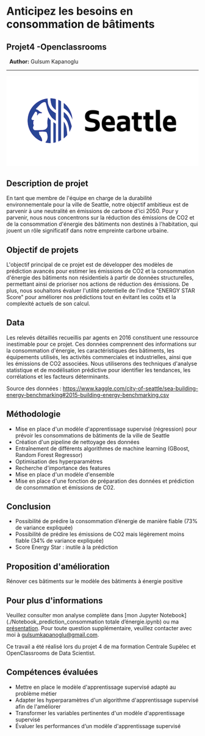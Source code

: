 # Anticipez les besoins en consommation de bâtiments
## Projet4 -Openclassrooms
&nbsp;
**Author:** Gulsum Kapanoglu
***
<img src="img/se.png">

## Description de projet
En tant que membre de l'équipe en charge de la durabilité environnementale pour la ville de Seattle, notre objectif ambitieux est de parvenir à une neutralité en émissions de carbone d'ici 2050. Pour y parvenir, nous nous concentrons sur la réduction des émissions de CO2 et de la consommation d'énergie des bâtiments non destinés à l'habitation, qui jouent un rôle significatif dans notre empreinte carbone urbaine.

## Objectif de projets
L'objectif principal de ce projet est de développer des modèles de prédiction avancés pour estimer les émissions de CO2 et la consommation d'énergie des bâtiments non résidentiels à partir de données structurelles, permettant ainsi de prioriser nos actions de réduction des émissions. De plus, nous souhaitons évaluer l'utilité potentielle de l'indice "ENERGY STAR Score" pour améliorer nos prédictions tout en évitant les coûts et la complexité actuels de son calcul.

## Data
Les relevés détaillés recueillis par  agents en 2016 constituent une ressource inestimable pour ce projet. Ces données comprennent des informations sur la consommation d'énergie, les caractéristiques des bâtiments, les équipements utilisés, les activités commerciales et industrielles, ainsi que les émissions de CO2 associées. Nous utiliserons des techniques d'analyse statistique et de modélisation prédictive pour identifier les tendances, les corrélations et les facteurs déterminants.

Source des données : https://www.kaggle.com/city-of-seattle/sea-building-energy-benchmarking#2015-building-energy-benchmarking.csv

## Méthodologie
- Mise en place d'un modèle d'apprentissage supervisé (régression) pour prévoir les consommations de bâtiments de la ville de Seattle
- Création d'un pipeline de nettoyage des données
- Entraînement de différents algorithmes de machine learning (GBoost, Random Forest Regressor)
- Optimisation des hyperparamètres
- Recherche d'importance des features
- Mise en place d'un modèle d'ensemble
- Mise en place d'une fonction de préparation des données et prédiction de consommation et émissions de C02.

## Conclusion
- Possibilité de prédire la consommation d’énergie de manière fiable (73% de variance expliquée)
- Possibilité de prédire les émissions de CO2 mais légèrement moins fiable (34% de variance expliquée)
- Score Energy Star : inutile à la prédiction

## Proposition d'amélioration
Rénover ces bâtiments sur le modèle des bâtiments à énergie positive


## Pour plus d'informations

Veuillez consulter mon analyse complète dans [mon Jupyter Notebook](./Notebook_prediction_consommation totale d’énergie.ipynb) ou ma [présentation](./Presentation.pdf). Pour toute question supplémentaire, veuillez contacter avec moi à gulsumkapanoglu@gmail.com.


Ce travail a été réalisé lors du projet 4 de ma formation Centrale Supèlec et OpenClassrooms de Data Scientist.
## Compétences évaluées
- Mettre en place le modèle d'apprentissage supervisé adapté au problème métier
- Adapter les hyperparamètres d'un algorithme d'apprentissage supervisé afin de l'améliorer
- Transformer les variables pertinentes d'un modèle d'apprentissage supervisé
- Évaluer les performances d’un modèle d'apprentissage supervisé

